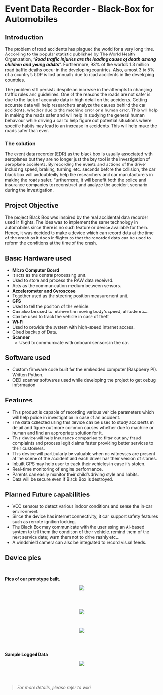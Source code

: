 # Event Data Recorder - Black-Box for Automobiles

## Introduction

The problem of road accidents has plagued the world for a very long time. According to the popular statistic published by The World Health Organization, “<i>**Road traffic injuries are the leading cause of death among children and young adults**</i>”. Furthermore, 93% of the world’s 1.3 million road traffic deaths occur in the developing countries. Also, almost 3 to 5% of a country’s GDP is lost annually due to road accidents in the developing countries.

The problem still persists despite an increase in the attempts to changing traffic rules and guidelines. One of the reasons the roads are not safer is due to the lack of accurate data in high detail on the accidents. Getting accurate data will help researchers analyze the causes behind the car accidents, whether due to the machine error or a human error. This will help in making the roads safer and will help in studying the general human behaviour while driving a car to help figure out potential situations where specific habits may lead to an increase in accidents. This will help make the roads safer than ever.

### The solution:

The event data recorder (EDR) as the black box is usually associated with aeroplanes but they are no longer just the key tool in the investigation of aeroplane accidents. By recording the events and actions of the driver including speed, braking, turning, etc. seconds before the collision, the car black box will undoubtedly help the researchers and car manufacturers in making the roads safer. Furthermore, it will benefit both the police and insurance companies to reconstruct and analyze the accident scenario during the investigation.

## Project Objective

The project Black Box was inspired by the real accidental data recorder used in flights. The idea was to implement the same technology in automobiles since there is no such feature or device available for them. Hence, it was decided to make a device which can record data at the time of the crash as it does in flights so that the recorded data can be used to reform the conditions at the time of the crash.

## Basic Hardware used

-   **Micro Computer Board**
-   It acts as the central processing unit.
-   Used to store and process the RAW data received.
-   Acts as the communication medium between sensors.
-   **Accelerometer and Gyroscope**
-   Together used as the steering position measurement unit.
-   **GPS**
-   Used to tell the position of the vehicle.
-   Can also be used to retrieve the moving body’s speed, altitude etc...
-   Can be used to track the vehicle in case of theft.
-   **Wi-Fi**
-   Used to provide the system with high-speed internet access.
-   Cloud backup of Data.
-   **Scanner**
    -   Used to communicate with onboard sensors in the car.

## Software used

-   Custom firmware code built for the embedded computer (Raspberry PI). Written Python.
-   OBD scanner softwares used while developing the project to get debug information.

## Features

-   This product is capable of recording various vehicle parameters which will help police in investigation in case of an accident.
-   The data collected using this device can be used to study accidents in detail and figure out more common causes whether due to machine or human and find an appropriate solution for it.
-   This device will help Insurance companies to filter out any fraud complaints and process legit claims faster providing better services to their customers.
-   This device will particularly be valuable when no witnesses are present at the scene of the accident and each driver has their version of stories.
-   Inbuilt GPS may help user to track their vehicles in case it’s stolen.
-   Real-time monitoring of engine performance.
-   Parents can easily monitor their child’s driving style and habits.
-   Data will be secure even if Black Box is destroyed.

## Planned Future capabilities

-   VOC sensors to detect various indoor conditions and sense the in-car environment.
-   Since the device has internet connectivity, it can support safety features such as remote ignition locking.
-   The Black Box may communicate with the user using an AI-based system to tell them the condition of their vehicle, remind them of the next service date; warn them not to drive rashly etc...
-   A windshield camera can also be integrated to record visual feeds.

#### 

## Device pics

<br/>

**Pics of our prototype built.**

<p align="Center">
  <img src="https://raw.githubusercontent.com/wiki/CuriousLad1000/Blackbox_for_Automobiles/images/e6bf31870123999e85e8957671828228.jpeg">
</p>


<br/>
<br/>

<p align="Center">
  <img src="https://raw.githubusercontent.com/wiki/CuriousLad1000/Blackbox_for_Automobiles/images/4ba5479e8fb5e85b50eae9bade861670.jpeg">
</p>

<br/>

<p align="Center">
  <img src="https://raw.githubusercontent.com/wiki/CuriousLad1000/Blackbox_for_Automobiles/images/813f95a2e8c8589f319b5fe85e010c29.jpeg">
</p>

<br/>
<br/>


**Sample Logged Data**

<p align="Center">
  <img src="https://raw.githubusercontent.com/wiki/CuriousLad1000/Blackbox_for_Automobiles/images/d2fdec2b380311a8cdd6b5741b138162.png">
</p>


<br/>
<br/>

> *For more details, please refer to wiki*
